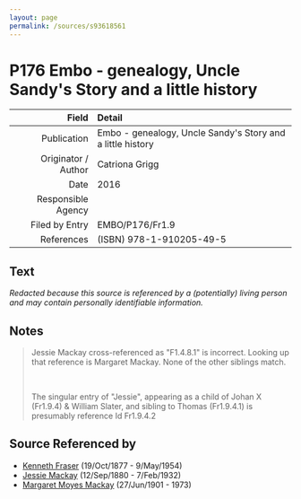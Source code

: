 ```yaml
---
layout: page
permalink: /sources/s93618561
---
```


# P176 Embo - genealogy, Uncle Sandy's Story and a little history

Field | Detail
---:|:---
Publication | Embo - genealogy, Uncle Sandy's Story and a little history
Originator / Author | Catriona Grigg
Date | 2016
Responsible Agency | 
Filed by Entry | EMBO/P176/Fr1.9
References | (ISBN) 978-1-910205-49-5

## Text

_Redacted because this source is referenced by a (potentially) living person and may contain personally identifiable information._

## Notes

> Jessie Mackay cross-referenced as "F1.4.8.1" is incorrect. Looking up that reference is Margaret Mackay. None of the other siblings match.
>
> <br/>
>
> The singular entry of "Jessie", appearing as a child of Johan X (Fr1.9.4) & William Slater, and sibling to Thomas (Fr1.9.4.1) is presumably reference Id Fr1.9.4.2
>


## Source Referenced by

* [Kenneth Fraser](../people/@91376191@-kenneth-fraser-b1877-10-19-d1954-5-9.md) (19/Oct/1877 - 9/May/1954)
* [Jessie Mackay](../people/@32677248@-jessie-mackay-b1880-9-12-d1932-2-7.md) (12/Sep/1880 - 7/Feb/1932)
* [Margaret Moyes Mackay](../people/@178005@-margaret-moyes-mackay-b1901-6-27-d1973.md) (27/Jun/1901 - 1973)
